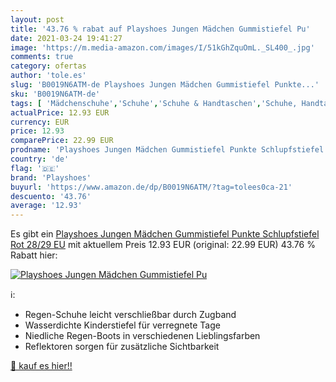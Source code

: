 ```yaml
---
layout: post
title: '43.76 % rabat auf Playshoes Jungen Mädchen Gummistiefel Pu'
date: 2021-03-24 19:41:27
image: 'https://m.media-amazon.com/images/I/51kGhZquOmL._SL400_.jpg'
comments: true
category: ofertas
author: 'tole.es'
slug: 'B0019N6ATM-de Playshoes Jungen Mädchen Gummistiefel Punkte...'
sku: 'B0019N6ATM-de'
tags: [ 'Mädchenschuhe','Schuhe','Schuhe & Handtaschen','Schuhe, Handtaschen & Accessoires','Stiefel für Mädchen','playshoes', ]
actualPrice: 12.93 EUR
currency: EUR
price: 12.93
comparePrice: 22.99 EUR
prodname: 'Playshoes Jungen Mädchen Gummistiefel Punkte Schlupfstiefel  Rot  28/29 EU'
country: 'de'
flag: '🇩🇪'
brand: 'Playshoes'
buyurl: 'https://www.amazon.de/dp/B0019N6ATM/?tag=tolees0ca-21'
descuento: '43.76'
average: '12.93'
---
```


Es gibt ein [Playshoes Jungen Mädchen Gummistiefel Punkte Schlupfstiefel  Rot  28/29 EU](https://www.amazon.de/dp/B0019N6ATM/?tag=tolees0ca-21) mit aktuellem Preis 12.93 EUR (original: 22.99 EUR) 43.76 % Rabatt hier:

[![Playshoes Jungen Mädchen Gummistiefel Pu](https://m.media-amazon.com/images/I/51kGhZquOmL._SL400_.jpg)](https://www.amazon.de/dp/B0019N6ATM/?tag=tolees0ca-21)

ℹ️:

- Regen-Schuhe leicht verschließbar durch Zugband
- Wasserdichte Kinderstiefel für verregnete Tage
- Niedliche Regen-Boots in verschiedenen Lieblingsfarben
- Reflektoren sorgen für zusätzliche Sichtbarkeit

[🛒 kauf es hier!!](https://www.amazon.de/dp/B0019N6ATM/?tag=tolees0ca-21)
